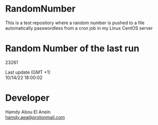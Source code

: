# RandomNumber    
This is a test repository where a random number is pushed to a file automatically passwordless from a cron job in my Linux CentOS server    
# Random Number of the last run   
23261
      
Last update (GMT +1)    
10/14/22 18:00:02
# Developer    
Hamdy Abou El Anein   
hamdy.aea@protonmail.com

